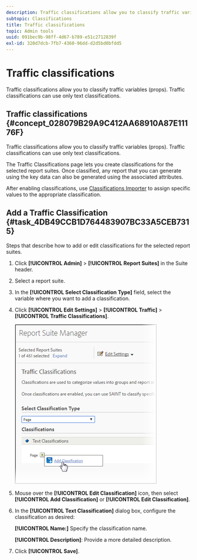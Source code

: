```yaml
---
description: Traffic classifications allow you to classify traffic variables (props). Traffic classifications can use only text classifications.
subtopic: Classifications
title: Traffic classifications
topic: Admin tools
uuid: 091bec9b-98ff-4d67-b789-e51c2712839f
exl-id: 320d7dcb-7fb7-4360-96dd-d2d5bd0bfdd5
---
```

# Traffic classifications

Traffic classifications allow you to classify traffic variables (props). Traffic classifications can use only text classifications.

## Traffic classifications {#concept_028079B29A9C412AA68910A87E11176F}

Traffic classifications allow you to classify traffic variables (props). Traffic classifications can use only text classifications.

The Traffic Classifications page lets you create classifications for the selected report suites. Once classified, any report that you can generate using the key data can also be generated using the associated attributes.

After enabling classifications, use [Classifications Importer](/help/components/classifications/importer/c-working-with-saint.md) to assign specific values to the appropriate classification.

## Add a Traffic Classification {#task_4DB49CCB1D764483907BC33A5CEB7315}

<!-- 

t_classification_add_traffic.xml

 -->

Steps that describe how to add or edit classifications for the selected report suites.

1. Click **[!UICONTROL Admin]** > **[!UICONTROL Report Suites]** in the Suite header.
1. Select a report suite.
1. In the **[!UICONTROL Select Classification Type]** field, select the variable where you want to add a classification.
1. Click **[!UICONTROL Edit Settings]** > **[!UICONTROL Traffic]** > **[!UICONTROL Traffic Classifications]**.

   ![Step Info](../assets/traffic-classification.png)

1. Mouse over the **[!UICONTROL Edit Classification]** icon, then select **[!UICONTROL Add Classification]** or **[!UICONTROL Edit Classification]**.
1. In the **[!UICONTROL Text Classification]** dialog box, configure the classification as desired:

   **[!UICONTROL Name:]** Specify the classification name.

   **[!UICONTROL Description]**: Provide a more detailed description.
1. Click **[!UICONTROL Save]**.
